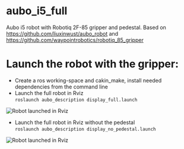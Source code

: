 # aubo_i5_full
Aubo i5 robot with Robotiq 2F-85 gripper and pedestal. Based on https://github.com/liuxinwust/aubo_robot and https://github.com/waypointrobotics/robotiq_85_gripper

# Launch the robot with the gripper:
- Create a ros working-space and cakin_make, install needed dependencies from the command line
- Launch the full robot in Rviz <br />```roslaunch aubo_description display_full.launch```

![Robot launched in Rviz](https://github.com/hhn1n15/aubo_i5_full/blob/master/image/aubo.png)

- Launch the full robot in Rviz without the pedestal <br />```roslaunch aubo_description display_no_pedestal.launch```

![Robot launched in Rviz](https://github.com/hhn1n15/aubo_i5_full/blob/master/image/aubo_no_pedestal.png)
